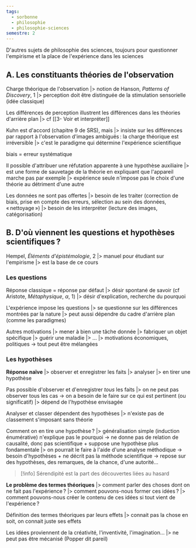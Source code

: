 ```yaml
---
tags:
  - sorbonne
  - philosophie
  - philosophie-sciences
semestre: 2
---
```

D'autres sujets de philosophie des sciences, toujours pour questionner l'empirisme et la place de l'expérience dans les sciences
## A. Les constituants théories de l'observation
Charge théorique de l'observation
|> notion de Hanson, _Patterns of Discovery_, 1
|> perception doit être distinguée de la stimulation sensorielle (idée classique)

Les différences de perception illustrent les différences dans les théories d'arrière plan
|> cf [[3- Voir et interpréter]]

Kuhn est d'accord (chapitre 9 de SRS), mais
|> insiste sur les différences par rapport à l'observation d'images ambiguës : la charge théorique est irréversible
|> c'est le paradigme qui détermine l'expérience scientifique

biais = erreur systématique

Il possible d'attribuer une réfutation apparente à une hypothèse auxiliaire
|> est une forme de sauvetage de la théorie en expliquant que l'appareil marche pas par exemple
|> expérience seule n'impose pas le choix d'une théorie au détriment d'une autre

Les données ne sont pas offertes
|> besoin de les traiter (correction de biais, prise en compte des erreurs, sélection au sein des données, « nettoyage »)
|> besoin de les interpréter (lecture des images, catégorisation)
## B. D'où viennent les questions et hypothèses scientifiques ?
Hempel, _Éléments d'épistémologie_, 2
|> manuel pour étudiant sur l'empirisme
|> est la base de ce cours
### Les questions
Réponse classique = réponse par défaut
|> désir spontané de savoir (cf Aristote, _Métaphysique_, $\alpha$, 1)
|> désir d'explication, recherche du pourquoi

L'expérience impose les questions
|> se questionne sur les différences montrées par la nature
|> peut aussi dépendre du cadre d'arrière plan (comme les paradigmes)

Autres motivations
|> mener à bien une tâche donnée
|> fabriquer un objet spécifique
|> guérir une maladie
|> ...
|> motivations économiques, politiques
-> tout peut être mélangées
### Les hypothèses
**Réponse naïve**
|> observer et enregistrer les faits
|> analyser
|> en tirer une hypothèse

Pas possible d'observer et d'enregistrer *tous* les faits
|> on ne peut pas observer tous les cas
-> on a besoin de le faire sur ce qui est pertinent (ou significatif)
|> dépend de l'hypothèse envisagée

Analyser et classer dépendent des hypothèses
|> n'existe pas de classement s'imposant sans théorie

Comment on en tire une hypothèse ?
|> généralisation simple (induction énumérative) n'explique pas le pourquoi -> ne donne pas de relation de causalité, donc pas scientifique + suppose une hypothèse plus fondamentale
|> on pourrait le faire à l'aide d'une analyse méthodique -> besoin d'hypothèses + ne décrit pas la méthode scientifique
-> repose sur des hypothèses, des remarques, de la chance, d'une autorité...

> [!info] Sérendipité est la part des découvertes liées au hasard

**Le problème des termes théoriques**
|> comment parler des choses dont on ne fait pas l'expérience ?
|> comment pouvons-nous former ces idées ?
|> comment pouvons-nous créer le contenu de ces idées si tout vient de l'expérience ?

Définition des termes théoriques par leurs effets
|> connait pas la chose en soit, on connait juste ses effets

Les idées proviennent de la créativité, l'inventivité, l'imagination...
|> ne peut pas être mécanisé
(Popper dit pareil)